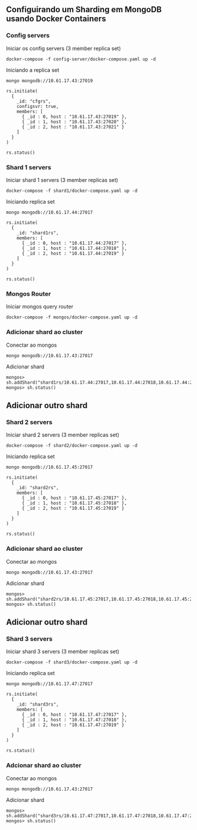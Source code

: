 ## Configuirando um Sharding em MongoDB usando Docker Containers

### Config servers
Iniciar os config servers (3 member replica set)
```
docker-compose -f config-server/docker-compose.yaml up -d
```
Iniciando a replica set
```
mongo mongodb://10.61.17.43:27019
```
```
rs.initiate(
  {
    _id: "cfgrs",
    configsvr: true,
    members: [
      { _id : 0, host : "10.61.17.43:27019" },
      { _id : 1, host : "10.61.17.43:27020" },
      { _id : 2, host : "10.61.17.43:27021" }
    ]
  }
)

rs.status()
```

### Shard 1 servers
Iniciar shard 1 servers (3 member replicas set)
```
docker-compose -f shard1/docker-compose.yaml up -d
```
Iniciando replica set
```
mongo mongodb://10.61.17.44:27017
```
```
rs.initiate(
  {
    _id: "shard1rs",
    members: [
      { _id : 0, host : "10.61.17.44:27017" },
      { _id : 1, host : "10.61.17.44:27018" },
      { _id : 2, host : "10.61.17.44:27019" }
    ]
  }
)

rs.status()
```

### Mongos Router
Iniciar mongos query router
```
docker-compose -f mongos/docker-compose.yaml up -d
```

### Adicionar shard ao cluster
Conectar ao mongos
```
mongo mongodb://10.61.17.43:27017
```
Adicionar shard
```
mongos> sh.addShard("shard1rs/10.61.17.44:27017,10.61.17.44:27018,10.61.17.44:27019")
mongos> sh.status()
```
## Adicionar outro shard
### Shard 2 servers
Iniciar shard 2 servers (3 member replicas set)
```
docker-compose -f shard2/docker-compose.yaml up -d
```
Iniciando replica set
```
mongo mongodb://10.61.17.45:27017
```
```
rs.initiate(
  {
    _id: "shard2rs",
    members: [
      { _id : 0, host : "10.61.17.45:27017" },
      { _id : 1, host : "10.61.17.45:27018" },
      { _id : 2, host : "10.61.17.45:27019" }
    ]
  }
)

rs.status()
```
### Adicionar shard ao cluster
Conectar ao mongos
```
mongo mongodb://10.61.17.43:27017
```
Adicionar shard
```
mongos> sh.addShard("shard2rs/10.61.17.45:27017,10.61.17.45:27018,10.61.17.45:27019")
mongos> sh.status()
```

## Adicionar outro shard
### Shard 3 servers
Iniciar shard 3 servers (3 member replicas set)
```
docker-compose -f shard3/docker-compose.yaml up -d
```
Iniciando replica set
```
mongo mongodb://10.61.17.47:27017
```
```
rs.initiate(
  {
    _id: "shard3rs",
    members: [
      { _id : 0, host : "10.61.17.47:27017" },
      { _id : 1, host : "10.61.17.47:27018" },
      { _id : 2, host : "10.61.17.47:27019" }
    ]
  }
)

rs.status()
```
### Adcionar shard ao cluster
Conectar ao mongos
```
mongo mongodb://10.61.17.43:27017
```
Adicionar shard
```
mongos> sh.addShard("shard3rs/10.61.17.47:27017,10.61.17.47:27018,10.61.17.47:27019")
mongos> sh.status()
```
